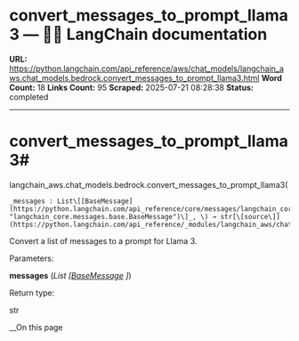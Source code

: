 # convert_messages_to_prompt_llama3 — 🦜🔗 LangChain  documentation

**URL:** https://python.langchain.com/api_reference/aws/chat_models/langchain_aws.chat_models.bedrock.convert_messages_to_prompt_llama3.html
**Word Count:** 18
**Links Count:** 95
**Scraped:** 2025-07-21 08:28:38
**Status:** completed

---

# convert\_messages\_to\_prompt\_llama3\#

langchain\_aws.chat\_models.bedrock.convert\_messages\_to\_prompt\_llama3\(

    _messages : List\[[BaseMessage](https://python.langchain.com/api_reference/core/messages/langchain_core.messages.base.BaseMessage.html#langchain_core.messages.base.BaseMessage "langchain_core.messages.base.BaseMessage")\]_, \) → str[\[source\]](https://python.langchain.com/api_reference/_modules/langchain_aws/chat_models/bedrock.html#convert_messages_to_prompt_llama3)\#     

Convert a list of messages to a prompt for Llama 3.

Parameters:     

**messages** \(_List_ _\[_[_BaseMessage_](https://python.langchain.com/api_reference/core/messages/langchain_core.messages.base.BaseMessage.html#langchain_core.messages.base.BaseMessage "langchain_core.messages.base.BaseMessage") _\]_\)

Return type:     

str

__On this page